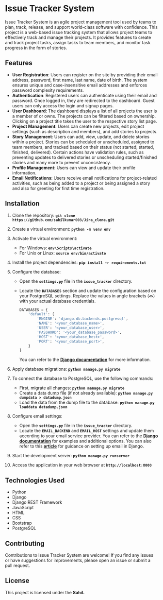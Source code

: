 # **Issue Tracker System**

Issue Tracker System is an agile project management tool used by teams to plan, track, release, and support world-class software with confidence. This project is a web-based issue tracking system that allows project teams to effectively track and manage their projects. It provides features to create and track project tasks, assign tasks to team members, and monitor task progress in the form of stories.

## **Features**

- **User Registration**: Users can register on the site by providing their email address, password, first name, last name, date of birth. The system ensures unique and case-insensitive email addresses and enforces password complexity requirements.
- **Authentication**: Registered users can authenticate using their email and password. Once logged in, they are redirected to the dashboard. Guest users can only access the login and signup pages.
- **User Dashboard**: The dashboard displays a list of all projects the user is a member of or owns. The projects can be filtered based on ownership. Clicking on a project title takes the user to the respective story list page.
- **Project Management**: Users can create new projects, edit project settings (such as description and members), and add stories to projects.
- **Story Management**: Users can add, view, update, and delete stories within a project. Stories can be scheduled or unscheduled, assigned to team members, and tracked based on their status (not started, started, finished, delivered). Certain actions have validation rules, such as preventing updates to delivered stories or unscheduling started/finished stories and many more to prevent unconsistency.
- **Profile Management**: Users can view and update their profile information.
- **Email Notifications**: Users receive email notifications for project-related activities, such as being added to a project or being assigned a story and also for greeting for first time registration.

## **Installation**

1. Clone the repository: **`git clone https://github.com/sahilkumar003/Jira_clone.git`**
2. Create a virtual environment: **`python -m venv env`**
3. Activate the virtual environment:
   - For Windows: **`env\Scripts\activate`**
   - For Unix or Linux: **`source env/bin/activate`**
4. Install the project dependencies: **`pip install -r requirements.txt`**
5. Configure the database:

   - Open the **`settings.py`** file in the **`issue_tracker`** directory.
   - Locate the **`DATABASES`** section and update the configuration based on your PostgreSQL settings. Replace the values in angle brackets (**`<>`**) with your actual database credentials.

     ```python
     DATABASES = {
         'default': {
             'ENGINE': 'django.db.backends.postgresql',
             'NAME': '<your_database_name>',
             'USER': '<your_database_user>',
             'PASSWORD': '<your_database_password>',
             'HOST': '<your_database_host>',
             'PORT': '<your_database_port>',
         }
     }
     ```

     You can refer to the **[Django documentation](https://docs.djangoproject.com/en/3.2/ref/settings/#databases)** for more information.

6. Apply database migrations: **`python manage.py migrate`**
7. To connect the database to PostgreSQL, use the following commands:
   - First, migrate all changes: **`python manage.py migrate`**
   - Create a data dump file (if not already available): **`python manage.py dumpdata > datadump.json`**
   - Load the data from the dump file to the database: **`python manage.py loaddata datadump.json`**
8. Configure email settings:
   - Open the **`settings.py`** file in the **`issue_tracker`** directory.
   - Locate the **`EMAIL_BACKEND`** and **`EMAIL_HOST`** settings and update them according to your email service provider. You can refer to the **[Django documentation](https://docs.djangoproject.com/en/3.2/topics/email/#console-backend)** for examples and additional options. You can also refer to this **[article](https://www.geeksforgeeks.org/setup-sending-email-in-django-project/)** for guidance on setting up email in Django.
9. Start the development server: **`python manage.py runserver`**
10. Access the application in your web browser at **`http://localhost:8000`**

## **Technologies Used**

- Python
- Django
- Django REST Framework
- JavaScript
- HTML
- CSS
- Bootstrap
- PostgreSQL

## **Contributing**

Contributions to Issue Tracker System are welcome! If you find any issues or have suggestions for improvements, please open an issue or submit a pull request.

## **License**

This project is licensed under the **Sahil.**
